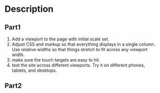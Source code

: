 # Description
## Part1
1. Add a <mata> viewport to the page with initial scale set.
2. Adjust CSS and markup so that everything displays in a single column. Use relative widths so that things stretch to 
   fit across any viewport width.
3. make sure the touch targets are easy to hit.
4. test the site across different viewports. Try it on different phones, tablets, and desktops.
   
## Part2

